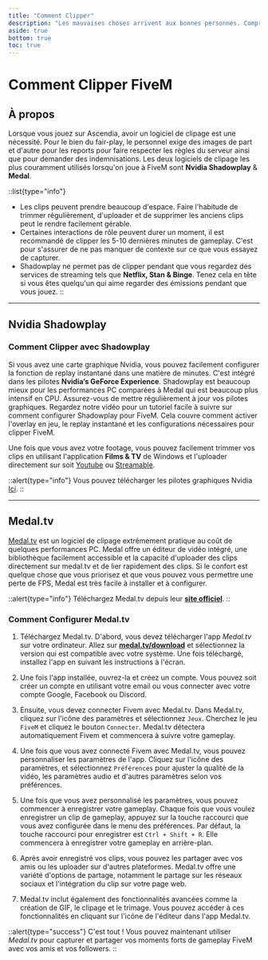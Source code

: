 ```yaml
---
title: "Comment Clipper"
description: "Les mauvaises choses arrivent aux bonnes personnes. Comprenez pourquoi le clipage est important et apprenez à le configurer"
aside: true
bottom: true
toc: true
---
```


# Comment Clipper FiveM


## À propos
Lorsque vous jouez sur Ascendia, avoir un logiciel de clipage est une nécessité. Pour le bien du fair-play, le personnel exige des images de part et d'autre pour les reports pour faire respecter les règles du serveur ainsi que pour demander des indemnisations. Les deux logiciels de clipage les plus couramment utilisés lorsqu'on joue à FiveM sont **Nvidia Shadowplay** & **Medal**. 

::list{type="info"}
- Les clips peuvent prendre beaucoup d'espace. Faire l'habitude de trimmer régulièrement, d'uploader et de supprimer les anciens clips peut le rendre facilement gérable.
- Certaines interactions de rôle peuvent durer un moment, il est recommandé de clipper les 5-10 dernières minutes de gameplay. C'est pour s'assurer de ne pas manquer de contexte sur ce que vous essayez de capturer.
- Shadowplay ne permet pas de clipper pendant que vous regardez des services de streaming tels que **Netflix, Stan & Binge**. Tenez cela en tête si vous êtes quelqu'un qui aime regarder des émissions pendant que vous jouez.
::

---

## Nvidia Shadowplay

### Comment Clipper avec Shadowplay

Si vous avez une carte graphique Nvidia, vous pouvez facilement configurer la fonction de replay instantané dans une matière de minutes. C'est intégré dans les pilotes **Nvidia’s GeForce Experience**. Shadowplay est beaucoup mieux pour les performances PC comparées à Medal qui est beaucoup plus intensif en CPU. Assurez-vous de mettre régulièrement à jour vos pilotes graphiques. Regardez notre vidéo pour un tutoriel facile à suivre sur comment configurer Shadowplay pour FiveM. Cela couvre comment activer l'overlay en jeu, le replay instantané et les configurations nécessaires pour clipper FiveM. 

Une fois que vous avez votre footage, vous pouvez facilement trimmer vos clips en utilisant l'application **Films & TV** de Windows et l'uploader directement sur soit [Youtube](https://www.youtube.com) ou [Streamable](https://streamable.com).

::alert{type="info"} 
Vous pouvez télécharger les pilotes graphiques Nvidia [Ici](https://www.nvidia.com/download/index.aspx).
::

---

## Medal.tv

[Medal.tv](https://medal.tv) est un logiciel de clipage extrêmement pratique au coût de quelques performances PC. Medal offre un éditeur de vidéo intégré, une bibliothèque facilement accessible et la capacité d'uploader des clips directement sur medal.tv et de lier rapidement des clips. Si le confort est quelque chose que vous priorisez et que vous pouvez vous permettre une perte de FPS, Medal est très facile à installer et à configurer.

::alert{type="info"} 
Téléchargez Medal.tv depuis leur [**site officiel**](https://medal.tv/download).
::

### Comment Configurer Medal.tv

1. Téléchargez Medal.tv. D'abord, vous devez télécharger l'app *Medal.tv* sur votre ordinateur. Allez sur [**medal.tv/download**](https://medal.tv) et sélectionnez la version qui est compatible avec votre système. Une fois téléchargé, installez l'app en suivant les instructions à l'écran.

2. Une fois l'app installée, ouvrez-la et créez un compte. Vous pouvez soit créer un compte en utilisant votre email ou vous connecter avec votre compte Google, Facebook ou Discord.

3. Ensuite, vous devez connecter Fivem avec Medal.tv. Dans Medal.tv, cliquez sur l'icône des paramètres et sélectionnez `Jeux`. Cherchez le jeu `FiveM` et cliquez le bouton `Connecter`. Medal.tv détectera automatiquement Fivem et commencera à suivre votre gameplay.

4. Une fois que vous avez connecté Fivem avec Medal.tv, vous pouvez personnaliser les paramètres de l'app. Cliquez sur l'icône des paramètres, et sélectionnez `Préférences` pour ajuster la qualité de la vidéo, les paramètres audio et d'autres paramètres selon vos préférences.

5. Une fois que vous avez personnalisé les paramètres, vous pouvez commencer à enregistrer votre gameplay. Chaque fois que vous voulez enregistrer un clip de gameplay, appuyez sur la touche raccourci que vous avez configurée dans le menu des préférences. Par défaut, la touche raccourci pour enregistrer est `Ctrl + Shift + R`. Elle commencera à enregistrer votre gameplay en arrière-plan.

6. Après avoir enregistré vos clips, vous pouvez les partager avec vos amis ou les uploader sur d'autres plateformes. Medal.tv offre une variété d'options de partage, notamment le partage sur les réseaux sociaux et l'intégration du clip sur votre page web.

7. Medal.tv inclut également des fonctionnalités avancées comme la création de GIF, le clipage et le trimage. Vous pouvez accéder à ces fonctionnalités en cliquant sur l'icône de l'éditeur dans l'app Medal.tv.


::alert{type="success"} 
C'est tout ! Vous pouvez maintenant utiliser *Medal.tv* pour capturer et partager vos moments forts de gameplay FiveM avec vos amis et vos followers.
::
